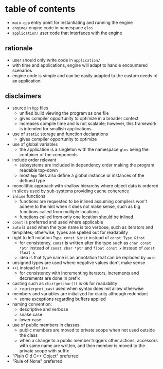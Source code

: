 # table of contents
* `main.cpp` entry point for instantiating and running the engine
* `engine/` engine code in namespace `glos`
* `application/` user code that interfaces with the engine

## rationale
* user should only write code in `application/`
* with time and applications, engine will adapt to handle encountered scenarios
* engine code is simple and can be easily adapted to the custom needs of an application

## disclaimers
* source in `hpp` files
  - unified build viewing the program as one file
  - gives compiler opportunity to optimize in a broader context
  - increases compile time and is not scalable; however, this framework is intended for smallish applications
* use of `static` storage and function declarations
  - gives compiler opportunity to optimize
* use of global variables
  - the application is a singleton with the namespace `glos` being the container of the components
* include order relevant
  - subsystems are included in dependency order making the program readable top-down
  - most `hpp` files also define a global instance or instances of the defined type 
* monolithic approach with shallow hierarchy where object data is ordered in slices used by sub-systems providing cache coherence
* `inline` functions
  - functions are requested to be inlined assuming compilers won't adhere to the hint when it does not make sense, such as big functions called from multiple locations
  - functions called from only one location should be inlined
* `const` is preferred and used where applicable
* `auto` is used when the type name is too verbose, such as iterators and templates; otherwise, types are spelled out for readability
* right to left notation `Type const &inst` instead of `const Type &inst`
  - for consistency, `const` is written after the type such as `char const *ptr` instead of `const char *ptr` and `float const x` instead of `const float x`
  - idea is that type name is an annotation that can be replaced by `auto`
* unsigned types are used where negative values don't make sense
* `++i` instead of `i++`
  - for consistency with incrementing iterators, increments and decrements are done in prefix
* casting such as `char(getchar())` is ok for readability
  - `reinterpret_cast` used when syntax does not allow otherwise
* members and variables are initialized for clarity although redundant
  - some exceptions regarding buffers applied
* naming convention:
  - descriptive and verbose
  - snake case
  - lower case
* use of public members in classes
  - public members are moved to private scope when not used outside the class
  - when a change to a public member triggers other actions, accessors with same name are written, and then member is moved to the private scope with suffix `_`
* "Plain Old C++ Object" preferred
* "Rule of None" preferred
